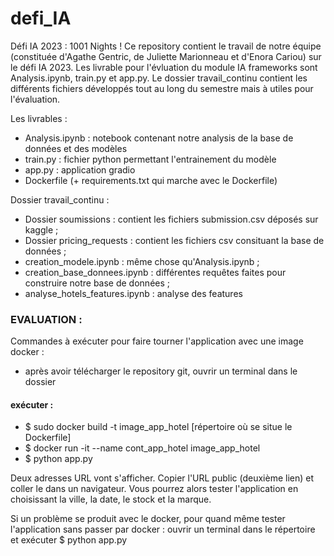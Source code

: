 # defi_IA

Défi IA 2023 : 1001 Nights !
Ce repository contient le travail de notre équipe (constituée d'Agathe Gentric, de Juliette Marionneau et d'Enora Cariou) sur le défi IA 2023. Les livrable pour l'évluation du module IA frameworks sont Analysis.ipynb, train.py et app.py. Le dossier travail_continu contient les différents fichiers développés tout au long du semestre mais à utiles pour l'évaluation. 

Les livrables :
- Analysis.ipynb : notebook contenant notre analysis de la base de données et des modèles
- train.py : fichier python permettant l'entrainement du modèle
- app.py : application gradio
- Dockerfile (+ requirements.txt qui marche avec le Dockerfile)


Dossier travail_continu :
- Dossier soumissions : contient les fichiers submission.csv déposés sur kaggle ;
- Dossier pricing_requests : contient les fichiers csv consituant la base de données ;
- creation_modele.ipynb : même chose qu'Analysis.ipynb ;
- creation_base_donnees.ipynb : différentes requêtes faites pour construire notre base de données ;
- analyse_hotels_features.ipynb : analyse des features


### EVALUATION :

Commandes à exécuter pour faire tourner l'application avec une image docker : 
- après avoir télécharger le repository git, ouvrir un terminal dans le dossier
#### exécuter :  
- $ sudo docker build -t image_app_hotel [répertoire où se situe le Dockerfile]   
- $ docker run -it --name cont_app_hotel image_app_hotel 
- $ python app.py

Deux adresses URL vont s'afficher. Copier l'URL public (deuxième lien) et coller le dans un navigateur. Vous pourrez alors tester l'application en choisissant la ville, la date, le stock et la marque.

Si un problème se produit avec le docker, pour quand même tester l'application sans passer par docker : ouvrir un terminal dans le répertoire et exécuter
$ python app.py








